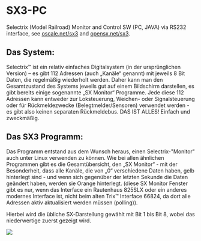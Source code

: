 # SX3-PC
Selectrix (Model Railroad) Monitor and Control SW (PC, JAVA) via RS232 interface, see <a href="http://www.oscale.net">oscale.net/sx3</a> and <a href="http://opensx.net">opensx.net/sx3</a>.

## Das System:
Selectrix™ ist ein relativ einfaches Digitalsystem (in der ursprünglichen Version) – es gibt 112 Adressen (auch „Kanäle“ genannt) mit jeweils 8 Bit Daten, die regelmäßig wiederholt werden. Daher kann man den Gesamtzustand des Systems jeweils gut auf einem Bildschirm darstellen, es gibt bereits einige sogenannte „SX Monitor“ Programme. Jede diese 112 Adressen kann entweder zur Loksteuerung, Weichen- oder Signalsteuerung oder für Rückmeldezwecke (Belegtmelder/Sensoren) verwendet werden - es gibt also keinen separaten Rückmeldebus. DAS IST ALLES! Einfach und zweckmäßig.

## Das SX3 Programm: 
Das Programm entstand aus dem Wunsch heraus, einen Selectrix-"Monitor" auch unter Linux verwenden zu können. Wie bei allen ähnlichen Programmen gibt es die Gesamtübersicht, den „SX Monitor“ - mit der Besonderheit, dass alle Kanäle, die von „0“ verschiedene Daten haben, gelb hinterlegt sind - und wenn sich gegenüber der letzten Sekunde die Daten geändert haben, werden sie Orange hinterlegt. (diese SX Monitor Fenster gibt es nur, wenn das Interface ein Rautenhaus 825SLX oder ein anderes modernes Interface ist, nicht beim alten Trix™ Interface 66824, da dort alle Adressen aktiv aktualisiert werden müssen (polling)). 

Hierbei wird die übliche SX-Darstellung gewählt mit Bit 1 bis Bit 8, wobei das niederwertige zuerst gezeigt wird.

<img src="http://www.oscale.net/images/sx3-monitor.png" />
